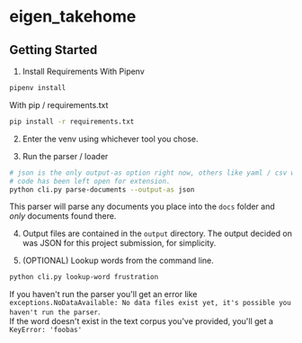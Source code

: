 # eigen_takehome

## Getting Started

1. Install Requirements
With Pipenv
```bash
pipenv install 
```
With pip / requirements.txt
```bash
pip install -r requirements.txt
```

2. Enter the venv using whichever tool you chose. 

3. Run the parser / loader
```bash
# json is the only output-as option right now, others like yaml / csv were considered
# code has been left open for extension. 
python cli.py parse-documents --output-as json
```
This parser will parse any documents you place into the `docs` folder and *only* documents found there. 

4. Output files are contained in the `output` directory. The output decided on was JSON for this project submission, for simplicity. 

5. (OPTIONAL) Lookup words from the command line. 

```bash
python cli.py lookup-word frustration
```

If you haven't run the parser you'll get an error like `exceptions.NoDataAvailable: No data files exist yet, it's possible you haven't run the parser`.  
If the word doesn't exist in the text corpus you've provided, you'll get a `KeyError: 'foobas'`
